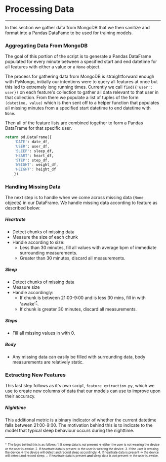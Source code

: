 # Processing Data

---

In this section we gather data from MongoDB that we then sanitize and format into a Pandas DataFame to be used for training models.

### Aggregating Data From MongoDB

The goal of this portion of the script is to generate a Pandas DataFrame populated for every minute between a specified start and end datetime for all features with either a value or a `None` object.

The process for gathering data from MongoDB is straightforward enough with PyMongo, initially our intentions were to query all features at once but this led to extremely long running times. Currently we call `find({'user': user})` on each feature's collection to gather all data relevant to that user in that collection. From there we populate a list of tuples of the form `(datetime, value)` which is then sent off to a helper function that populates all missing minutes from a specified start datetime to end datetime with `None`.

Then all of the feature lists are combined together to form a Pandas DataFrame for that specific user.
```py
return pd.DataFrame({
    'DATE': date_df, 
    'USER': user_df,
    'SLEEP': sleep_df,
    'HEART': heart_df,
    'STEP': step_df,
    'WEIGHT': weight_df,
    'HEIGHT': height_df
    })
```


### Handling Missing Data

The next step is to handle when we come across missing data (`None` objects) in our DataFrame. We handle missing data according to feature as described below:

##### Heartrate
* Detect chunks of missing data
* Measure the size of each chunk
* Handle according to size:
	- Less than 30 minutes, fill all values with average bpm of immediate surrounding measurements.
	- Greater than 30 minutes, discard all measurements.

##### Sleep
* Detect chunks of missing data
* Measure size
* Handle accordingly:
	- If chunk is between 21:00-9:00 and is less 30 mins, fill in with 'awake'<sup>[*](#footnote1)</sup>.
	- If chunk is greater 30 minutes, discard all measurements.

##### Steps
* Fill all missing values in with 0.

##### Body
* Any missing data can easily be filled with surrounding data, body measurements are relatively static.


### Extracting New Features

This last step follows as it's own script, `feature_extraction.py`, which we use to create new columns of data that our models can use to improve upon their accuracy.

##### Nighttime
This additional metric is a binary indicator of whether the current datetime falls between 21:00-9:00. The motivation behind this is to indicate to the model that typical sleep behaviour occurs during the nighttime.

---

<a name="footnote1"><sup><sub>*</sub></sup></a> <sup><sub>The logic behind this is as follows:
1\. If sleep data is *not* present ⇒ either the user is not wearing the device or the user is awake.
2\. If heartrate data is present ⇒ the user is wearing the device.
3\. If the user is weraing the device ⇒ the device will detect and record sleep accordingly.
4\. If heartrate data is present ⇒ the device will detect and record sleep.
∴ If heartrate data is present **and** sleep data is *not* present ⇒ the user is awake.
</sub></sup>